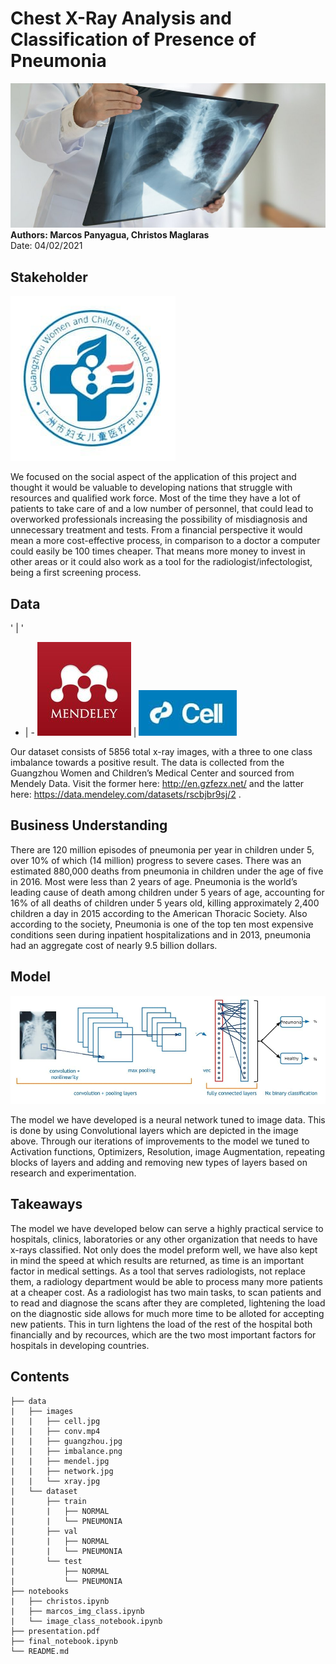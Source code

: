 # Chest X-Ray Analysis and Classification of Presence of Pneumonia
![xray](data/images/xray.jpg)
<b>Authors: Marcos Panyagua, Christos Maglaras</b> <br>
Date: 04/02/2021

## Stakeholder
![guangzhou](data/images/guangzhou.jpg)

We focused on the social aspect of the application of this project and thought it would be valuable to developing nations that struggle with resources and qualified work force. Most of the time they have a lot of patients to take care of and a low number of personnel, that could lead to overworked professionals increasing the possibility of misdiagnosis and unnecessary treatment and tests. From a financial perspective it would mean a more cost-effective process, in comparison to a doctor a computer could easily be 100 times cheaper. That means more money to invest in other areas or it could also work as a tool for the radiologist/infectologist, being a first screening process.

## Data
' | '
- | -
![mendeley](data/images/mendel.jpg) | ![cell](data/images/cell.jpg)

Our dataset consists of 5856 total x-ray images, with a three to one class imbalance towards a positive result. The data is collected from the Guangzhou Women and Children’s Medical Center and sourced from Mendely Data. Visit the former here: http://en.gzfezx.net/ and the latter here: https://data.mendeley.com/datasets/rscbjbr9sj/2 . 

## Business Understanding

There are 120 million episodes of pneumonia per year in children under 5, over 10% of which (14 million) progress to severe cases. There was an estimated 880,000 deaths from pneumonia in children under the age of five in 2016. Most were less than 2 years of age. Pneumonia is the world’s leading cause of death among children under 5 years of age, accounting for 16% of all deaths of children under 5 years old, killing approximately 2,400 children a day in 2015 according to the American Thoracic Society. Also according to the society, Pneumonia is one of the top ten most expensive conditions seen during inpatient hospitalizations and in 2013, pneumonia had an aggregate cost of nearly 9.5 billion dollars. 

## Model
![network](data/images/network.jpg)

The model we have developed is a neural network tuned to image data. This is done by using Convolutional layers which are depicted in the image above. Through our iterations of improvements to the model we tuned to Activation functions, Optimizers, Resolution, image Augmentation, repeating blocks of layers and adding and removing new types of layers based on research and experimentation. 

## Takeaways

The model we have developed below can serve a highly practical service to hospitals, clinics, laboratories or any other organization that needs to have x-rays classified. Not only does the model preform well, we have also kept in mind the speed at which results are returned, as time is an important factor in medical settings. As a tool that serves radiologists, not replace them, a radiology department would be able to process many more patients at a cheaper cost. As a radiologist has two main tasks, to scan patients and to read and diagnose the scans after they are completed, lightening the load on the diagnostic side allows for much more time to be alloted for accepting new patients. This in turn lightens the load of the rest of the hospital both financially and by recources, which are the two most important factors for hospitals in developing countries.

## Contents
```
├── data
|   ├── images
|   |   ├── cell.jpg
|   |   ├── conv.mp4
|   |   ├── guangzhou.jpg
|   |   ├── imbalance.png
|   |   ├── mendel.jpg
|   |   ├── network.jpg
|   |   └── xray.jpg
|   └── dataset
|       ├── train
|       |   ├── NORMAL
|       |   └── PNEUMONIA
|       ├── val
|       |   ├── NORMAL
|       |   └── PNEUMONIA
|       └── test
|           ├── NORMAL
|           └── PNEUMONIA
├── notebooks
|   ├── christos.ipynb
|   ├── marcos_img_class.ipynb
|   └── image_class_notebook.ipynb
├── presentation.pdf
├── final_notebook.ipynb
└── README.md
```